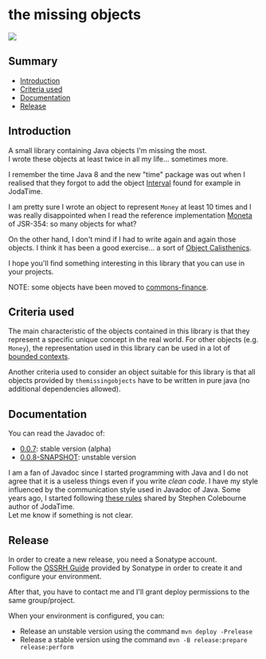 the missing objects
=====================

![](https://github.com/sixro/themissingobjects/workflows/Java%20CI%20with%20Maven/badge.svg)


Summary
---------

  * [Introduction](#introduction)
  * [Criteria used](#criteria-used)
  * [Documentation](#documentation)
  * [Release](#release)


<a name="introduction" />Introduction
---------------------------------------

A small library containing Java objects I'm missing the most.  
I wrote these objects at least twice in all my life... sometimes more.

I remember the time Java 8 and the new "time" package was out when I realised that they forgot to add
the object [Interval](https://www.joda.org/joda-time/apidocs/org/joda/time/Interval.html) found for example in
JodaTime.

I am pretty sure I wrote an object to represent `Money` at least 10 times and I was really disappointed when I read
the reference implementation [Moneta](https://javamoney.github.io/api.html) of JSR-354: so many objects for what? 

On the other hand, I don't mind if I had to write again and again those objects. I think it has been a good exercise...
a sort of [Object Calisthenics](https://pragprog.com/book/twa/thoughtworks-anthology).

I hope you'll find something interesting in this library that you can use in your projects.

NOTE: some objects have been moved to [commons-finance](https://github.com/sixro/commons-finance).


<a name="criteria-used" />Criteria used
-----------------------------------

The main characteristic of the objects contained in this library is that they represent a specific unique concept 
in the real world. For other objects (e.g. `Money`), the representation used in this library can be used in a lot of 
[bounded contexts](https://martinfowler.com/bliki/BoundedContext.html).

Another criteria used to consider an object suitable for this library is that all objects provided by 
`themissingobjects` have to be written in pure java (no additional dependencies allowed).


<a name="documentation" />Documentation
-----------------------------------------

You can read the Javadoc of:

  * [0.0.7](https://oss.sonatype.org/service/local/repositories/releases/archive/com/github/sixro/themissingobjects/0.0.7/themissingobjects-0.0.7-javadoc.jar/!/index.html): stable version (alpha)
  * [0.0.8-SNAPSHOT](https://oss.sonatype.org/service/local/repositories/snapshots/archive/com/github/sixro/themissingobjects/0.0.8-SNAPSHOT/themissingobjects-0.0.8-20200324.212928-1-javadoc.jar/!/index.html): unstable version

I am a fan of Javadoc since I started programming with Java and I do not agree that it is a useless things even if you 
write _clean code_. I have my style influenced by the communication style used in Javadoc of Java. Some years ago, I started 
following [these rules](https://blog.joda.org/2012/11/javadoc-coding-standards.html) shared by Stephen Colebourne 
author of JodaTime.  
Let me know if something is not clear.


<a name="release" />Release
-----------------------------

In order to create a new release, you need a Sonatype account.    
Follow the [OSSRH Guide](https://central.sonatype.org/pages/ossrh-guide.html) provided by Sonatype in order to create 
it and configure your environment.

After that, you have to contact me and I'll grant deploy permissions to the same group/project.  

When your environment is configured, you can:

  * Release an unstable version using the command `mvn deploy -Prelease`
  * Release a stable version using the command `mvn -B release:prepare release:perform`
